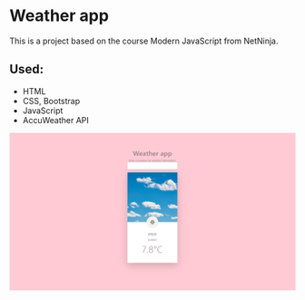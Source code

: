 # Weather app
This is a project based on the course Modern JavaScript from NetNinja.

## Used:
- HTML
- CSS, Bootstrap
- JavaScript
- AccuWeather API

![](weather-app.png)
